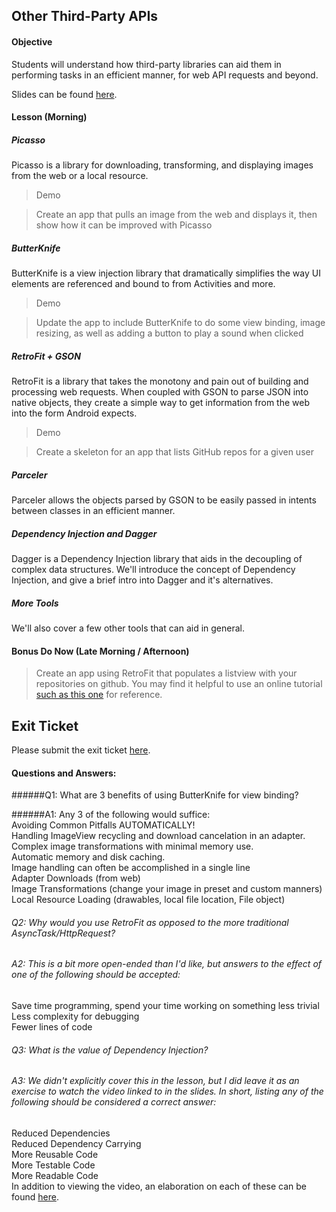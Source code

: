 ## Other Third-Party APIs

#### Objective

Students will understand how third-party libraries can aid them in performing tasks in an efficient manner, for web API requests and beyond.

Slides can be found [here](https://msgrasser.github.io/c4q-external-apis/).

#### Lesson (Morning)

##### Picasso

Picasso is a library for downloading, transforming, and displaying images from the web or a local resource.

> Demo

> Create an app that pulls an image from the web and displays it, then show how it can be improved with Picasso

##### ButterKnife

ButterKnife is a view injection library that dramatically simplifies the way UI elements are referenced and bound to from Activities and more.

> Demo

> Update the app to include ButterKnife to do some view binding, image resizing, as well as adding a button to play a sound when clicked

##### RetroFit + GSON

RetroFit is a library that takes the monotony and pain out of building and processing web requests. When coupled with GSON to parse JSON into native objects, they create a simple way to get information from the web into the form Android expects.

> Demo

> Create a skeleton for an app that lists GitHub repos for a given user

##### Parceler

Parceler allows the objects parsed by GSON to be easily passed in intents between classes in an efficient manner.

##### Dependency Injection and Dagger

Dagger is a Dependency Injection library that aids in the decoupling of complex data structures. We'll introduce the concept of Dependency Injection, and give a brief intro into Dagger and it's alternatives.

##### More Tools

We'll also cover a few other tools that can aid in general.

#### Bonus Do Now (Late Morning / Afternoon)

> Create an app using RetroFit that populates a listview with your repositories on github. You may find it helpful to use an online tutorial [such as this one](https://guides.codepath.com/android/Consuming-APIs-with-Retrofit) for reference.

## Exit Ticket  
Please submit the exit ticket [here](https://docs.google.com/forms/d/1R2EKzGCiIkN4qSuIYPC-gR0kf__lGs_1wtji9JtXNt8/viewform). 
#### Questions and Answers:
######Q1: What are 3 benefits of using ButterKnife for view binding?  
  
######A1: Any 3 of the following would suffice:  
Avoiding Common Pitfalls AUTOMATICALLY!  
Handling ImageView recycling and download cancelation in an adapter.  
Complex image transformations with minimal memory use.  
Automatic memory and disk caching.  
Image handling can often be accomplished in a single line  
Adapter Downloads (from web)  
Image Transformations (change your image in preset and custom manners)  
Local Resource Loading (drawables, local file location, File object)  
  
###### Q2: Why would you use RetroFit as opposed to the more traditional AsyncTask/HttpRequest?  

###### A2: This is a bit more open-ended than I'd like, but answers to the effect of one of the following should be accepted:  
Save time programming, spend your time working on something less trivial  
Less complexity for debugging  
Fewer lines of code  
  
###### Q3: What is the value of Dependency Injection?  

###### A3: We didn't explicitly cover this in the lesson, but I did leave it as an exercise to watch the video linked to in the slides.  In short, listing any of the following should be considered a correct answer:  
Reduced Dependencies  
Reduced Dependency Carrying  
More Reusable Code  
More Testable Code  
More Readable Code  
In addition to viewing the video, an elaboration on each of these can be found [here](http://tutorials.jenkov.com/dependency-injection/dependency-injection-benefits.html).  

